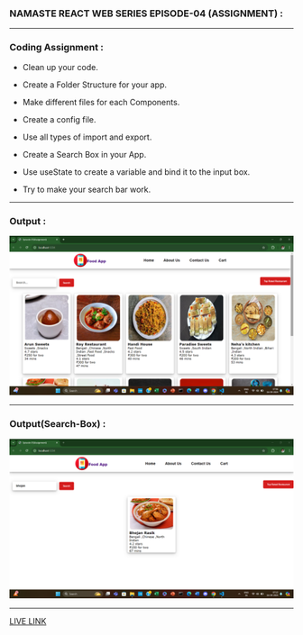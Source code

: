 ### NAMASTE REACT WEB SERIES EPISODE-04 (ASSIGNMENT) :

---

### Coding Assignment :

- Clean up your code.

- Create a Folder Structure for your app.

- Make different files for each Components.

- Create a config file.

- Use all types of import and export.

- Create a Search Box in your App.

- Use useState to create a variable and bind it to the input box.

- Try to make your search bar work.

---

### Output :

![IMG](./Output-1.png)

---

### Output(Search-Box) :

![IMG2](./Output-2.png)

---

[LIVE LINK](https://episode05assignment.netlify.app/)

